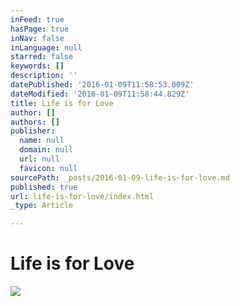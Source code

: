 ```yaml
---
inFeed: true
hasPage: true
inNav: false
inLanguage: null
starred: false
keywords: []
description: ''
datePublished: '2016-01-09T11:58:53.009Z'
dateModified: '2016-01-09T11:58:44.829Z'
title: Life is for Love
author: []
authors: []
publisher:
  name: null
  domain: null
  url: null
  favicon: null
sourcePath: _posts/2016-01-09-life-is-for-love.md
published: true
url: life-is-for-love/index.html
_type: Article

---
```

# Life is for Love
![](https://the-grid-user-content.s3-us-west-2.amazonaws.com/84776722-9b58-4dc7-b9cc-2f21a084f31e.jpg)